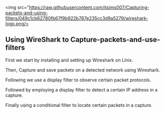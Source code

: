 <p align="center">
  
<img src="https://raw.githubusercontent.com/itsims007/Capturing-packets-and-using-filters/049c1cb62780fb67f9b922b787e235cc3d9a5279/wireshark-logo.png/>
  
<h2>Using WireShark to Capture-packets-and-use-filters</h2>

First we start by installing and setting up Wireshark on Linix.

Then, Capture and save packets on a detected network using Wireshark.

Following we use a display filter to observe certain packet protocols.

Followed by employing a display filter to detect a certain IP address in a capture.

Finally using a conditional filter to locate certain packets in a capture.

